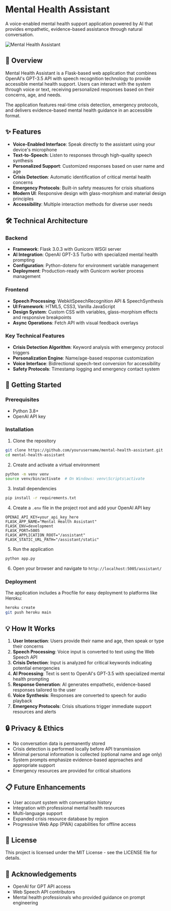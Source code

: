 # Mental Health Assistant

A voice-enabled mental health support application powered by AI that provides empathetic, evidence-based assistance through natural conversation.

![Mental Health Assistant](https://via.placeholder.com/800x400?text=Mental+Health+Assistant)

## 🧠 Overview

Mental Health Assistant is a Flask-based web application that combines OpenAI's GPT-3.5 API with speech recognition technology to provide accessible mental health support. Users can interact with the system through voice or text, receiving personalized responses based on their concerns, age, and needs.

The application features real-time crisis detection, emergency protocols, and delivers evidence-based mental health guidance in an accessible format.

## ✨ Features

- **Voice-Enabled Interface**: Speak directly to the assistant using your device's microphone
- **Text-to-Speech**: Listen to responses through high-quality speech synthesis
- **Personalized Support**: Customized responses based on user name and age
- **Crisis Detection**: Automatic identification of critical mental health concerns
- **Emergency Protocols**: Built-in safety measures for crisis situations
- **Modern UI**: Responsive design with glass-morphism and material design principles
- **Accessibility**: Multiple interaction methods for diverse user needs

## 🛠️ Technical Architecture

### Backend
- **Framework**: Flask 3.0.3 with Gunicorn WSGI server
- **AI Integration**: OpenAI GPT-3.5 Turbo with specialized mental health prompting
- **Configuration**: Python-dotenv for environment variable management
- **Deployment**: Production-ready with Gunicorn worker process management

### Frontend
- **Speech Processing**: WebkitSpeechRecognition API & SpeechSynthesis
- **UI Framework**: HTML5, CSS3, Vanilla JavaScript
- **Design System**: Custom CSS with variables, glass-morphism effects and responsive breakpoints
- **Async Operations**: Fetch API with visual feedback overlays

### Key Technical Features
- **Crisis Detection Algorithm**: Keyword analysis with emergency protocol triggers
- **Personalization Engine**: Name/age-based response customization
- **Voice Interface**: Bidirectional speech-text conversion for accessibility
- **Safety Protocols**: Timestamp logging and emergency contact system

## 🚀 Getting Started

### Prerequisites
- Python 3.8+
- OpenAI API key

### Installation

1. Clone the repository
```bash
git clone https://github.com/yourusername/mental-health-assistant.git
cd mental-health-assistant
```

2. Create and activate a virtual environment
```bash
python -m venv venv
source venv/bin/activate  # On Windows: venv\Scripts\activate
```

3. Install dependencies
```bash
pip install -r requirements.txt
```

4. Create a `.env` file in the project root and add your OpenAI API key
```
OPENAI_API_KEY=your_api_key_here
FLASK_APP_NAME="Mental Health Assistant"
FLASK_ENV=development
FLASK_PORT=5005
FLASK_APPLICATION_ROOT="/assistant"
FLASK_STATIC_URL_PATH="/assistant/static"
```

5. Run the application
```bash
python app.py
```

6. Open your browser and navigate to `http://localhost:5005/assistant/`

### Deployment

The application includes a Procfile for easy deployment to platforms like Heroku:

```bash
heroku create
git push heroku main
```

## 💡 How It Works

1. **User Interaction**: Users provide their name and age, then speak or type their concerns
2. **Speech Processing**: Voice input is converted to text using the Web Speech API
3. **Crisis Detection**: Input is analyzed for critical keywords indicating potential emergencies
4. **AI Processing**: Text is sent to OpenAI's GPT-3.5 with specialized mental health prompting
5. **Response Generation**: AI generates empathetic, evidence-based responses tailored to the user
6. **Voice Synthesis**: Responses are converted to speech for audio playback
7. **Emergency Protocols**: Crisis situations trigger immediate support resources and alerts

## 🔒 Privacy & Ethics

- No conversation data is permanently stored
- Crisis detection is performed locally before API transmission
- Minimal personal information is collected (optional name and age only)
- System prompts emphasize evidence-based approaches and appropriate support
- Emergency resources are provided for critical situations

## 📋 Future Enhancements

- User account system with conversation history
- Integration with professional mental health resources
- Multi-language support
- Expanded crisis resource database by region
- Progressive Web App (PWA) capabilities for offline access

## 📄 License

This project is licensed under the MIT License - see the LICENSE file for details.

## 🙏 Acknowledgements

- OpenAI for GPT API access
- Web Speech API contributors
- Mental health professionals who provided guidance on prompt engineering